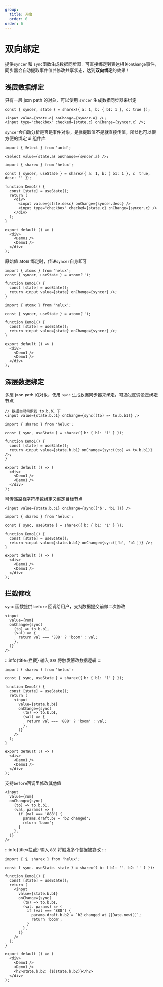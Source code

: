 ```yaml
---
group:
  title: 开始
  order: 0
order: 6
---
```


# 双向绑定

提供`syncer` 和 `sync`函数生成数据同步器，可直接绑定到表达相关`onChange`事件，同步器会自动提取事件值并修改共享状态，达到**双向绑定**的效果！

## 浅层数据绑定

只有一层 json path 的对象，可以使用 `syncer` 生成数据同步器来绑定

```tsx | pure
const { syncer, state } = sharex({ a: 1, b: { b1: 1 }, c: true });

<input value={state.a} onChange={syncer.a} />;
<input type="checkbox" checked={state.c} onChange={syncer.c} />;
```

`syncer`会自动分析是否是事件对象，是就提取值不是就直接传值，所以也可以很方便的绑定 ui 组件库

```tsx | pure
import { Select } from 'antd';

<Select value={state.a} onChange={syncer.a} />;
```

```tsx
import { sharex } from 'helux';

const { syncer, useState } = sharex({ a: 1, b: { b1: 1 }, c: true, desc: '' });

function Demo1() {
  const [state] = useState();
  return (
    <div>
      <input value={state.desc} onChange={syncer.desc} />
      <input type="checkbox" checked={state.c} onChange={syncer.c} />
    </div>
  );
}

export default () => (
  <div>
    <Demo1 />
    <Demo1 />
  </div>
);
```

原始值 atom 绑定时，传递`syncer`自身即可

```tsx | pure
import { atomx } from 'helux';
const { syncer, useState } = atomx('');

function Demo1() {
  const [state] = useState();
  return <input value={state} onChange={syncer} />;
}
```

```tsx
import { atomx } from 'helux';

const { syncer, useState } = atomx('');

function Demo1() {
  const [state] = useState();
  return <input value={state} onChange={syncer} />;
}

export default () => (
  <div>
    <Demo1 />
    <Demo1 />
  </div>
);
```

## 深层数据绑定

多层 json path 的对象，使用 `sync` 生成数据同步器来绑定，可通过回调设定绑定节点

```tsx | pure
// 数据自动同步到 to.b.b1 下
<input value={state.b.b1} onChange={sync((to) => to.b.b1)} />
```

```tsx
import { sharex } from 'helux';

const { sync, useState } = sharex({ b: { b1: '1' } });

function Demo1() {
  const [state] = useState();
  return <input value={state.b.b1} onChange={sync((to) => to.b.b1)} />;
}

export default () => (
  <div>
    <Demo1 />
    <Demo1 />
  </div>
);
```

可传递路径字符串数组定义绑定目标节点

```tsx | pure
<input value={state.b.b1} onChange={sync(['b', 'b1'])} />
```

```tsx
import { sharex } from 'helux';

const { sync, useState } = sharex({ b: { b1: '1' } });

function Demo1() {
  const [state] = useState();
  return <input value={state.b.b1} onChange={sync(['b', 'b1'])} />;
}

export default () => (
  <div>
    <Demo1 />
    <Demo1 />
  </div>
);
```

## 拦截修改

`sync` 函数提供 `before` 回调给用户，支持数据提交前做二次修改

```tsx | pure
<input
  value={num}
  onChange={sync(
    (to) => to.b.b1,
    (val) => {
      return val === '888' ? 'boom' : val;
    },
  )}
/>
```

:::info{title=拦截}
输入 `888` 将触发篡改数据逻辑
:::

```tsx
import { sharex } from 'helux';

const { sync, useState } = sharex({ b: { b1: '1' } });

function Demo1() {
  const [state] = useState();
  return (
    <input
      value={state.b.b1}
      onChange={sync(
        (to) => to.b.b1,
        (val) => {
          return val === '888' ? 'boom' : val;
        },
      )}
    />
  );
}

export default () => (
  <div>
    <Demo1 />
    <Demo1 />
  </div>
);
```

支持`before`回调里修改其他值

```tsx | pure
<input
  value={num}
  onChange={sync(
    (to) => to.b.b1,
    (val, params) => {
      if (val === '888') {
        params.draft.b2 = 'b2 changed';
        return 'boom';
      }
    },
  )}
/>
```

:::info{title=拦截}
输入 `888` 将触发多个数据被篡改
:::

```tsx
import { $, sharex } from 'helux';

const { sync, useState, state } = sharex({ b: { b1: '', b2: '' } });

function Demo1() {
  const [state] = useState();
  return (
    <input
      value={state.b.b1}
      onChange={sync(
        (to) => to.b.b1,
        (val, params) => {
          if (val === '888') {
            params.draft.b.b2 = `b2 changed at ${Date.now()}`;
            return 'boom';
          }
        },
      )}
    />
  );
}

export default () => (
  <div>
    <Demo1 />
    <Demo1 />
    <h2>state.b.b2: {$(state.b.b2)}</h2>
  </div>
);
```
